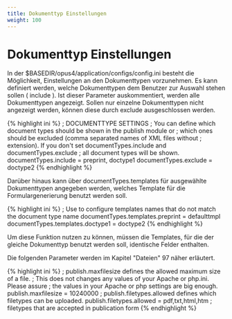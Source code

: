 ```yaml
---
title: Dokumenttyp Einstellungen
weight: 100
---
```


# Dokumenttyp Einstellungen

In der $BASEDIR/opus4/application/configs/config.ini besteht die Möglichkeit, Einstellungen an den Dokumenttypen
vorzunehmen. Es kann definiert werden, welche Dokumenttypen dem Benutzer zur Auswahl stehen sollen ( include ). Ist
dieser Parameter auskommentiert, werden alle Dokumenttypen angezeigt. Sollen nur einzelne Dokumenttypen nicht
angezeigt werden, können diese durch exclude ausgeschlossen werden.

{% highlight ini %}
; DOCUMENTTYPE SETTINGS
; You can define which document types should be shown in the publish module or
; which ones should be excluded (comma separated names of XML files without
; extension). If you don't set documentTypes.include and documentTypes.exclude
; all document types will be shown.
documentTypes.include = preprint, doctype1
documentTypes.exclude = doctype2
{% endhighlight %}

Darüber hinaus kann über documentTypes.templates für ausgewählte Dokumenttypen angegeben werden, welches Template für
die Formulargenerierung benutzt werden soll.

{% highlight ini %}
; Use to configure templates names that do not match the document type name
documentTypes.templates.preprint = defaulttmpl
documentTypes.templates.doctype1 = doctype2
{% endhighlight %}

<p class="info">
Um diese Funktion nutzen zu können, müssen die Templates, für die der gleiche Dokumenttyp benutzt werden soll,
identische Felder enthalten.
</p>

Die folgenden Parameter werden im Kapitel "Dateien" 97 näher erläutert.

{% highlight ini %}
; publish.maxfilesize defines the allowed maximum size of a file.
; This does not changes any values of your Apache or php.ini. Please assure
; the values in your Apache or php settings are big enough.
publish.maxfilesize = 10240000
; publish.filetypes.allowed defines which filetypes can be uploaded.
publish.filetypes.allowed = pdf,txt,html,htm ; filetypes that are accepted in publication form
{% endhighlight %}

